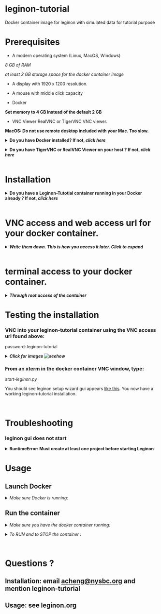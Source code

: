 # leginon-tutorial
Docker container image for leginon with simulated data for tutorial purpose

# Prerequisites

- A modern operating system (Linux, MacOS, Windows) 

*8 GB of RAM*

*at least 2 GB storage space for the docker container image*

- A display with 1920 x 1200 resolution.

- A mouse with middle click capacity

- Docker

**Set memory to 4 GB instead of the default 2 GB**

- VNC Viewer RealVNC or TigerVNC VNC viewer.

**MacOS: Do not use remote desktop included with your Mac. Too slow.**

**<details><summary>Do you have Docker installed? If not, *click here*</summary><p>**

**Note:** You must have sudo or root access to install Docker. If you do not wish to run Docker as sudo/root, you need to configure user groups as described here: https://docs.docker.com/install/linux/linux-postinstall/

## Linux &nbsp;&nbsp; *(command line)*
*<details><summary>click to expand</summary><p>*

Download and install Docker 1.21 or greater for [Linux](https://docs.docker.com/engine/installation/)
> Consider using a Docker 'convenience script' to install (search on your OS's Docker installation webpage).

Launch docker according to your Docker engine's instructions, typically ``docker start``.

</p><p>
  
**Set memory to 4 GB from Docker Advanced Preference**
</p>

</p></details>

## MacOS 10.12 and above &nbsp;&nbsp; *(GUI)*
*<details><summary>click to expand</summary>*

Download and install Docker Desktop 2.0.0 or greater for [MacOS](https://store.docker.com/editions/community/docker-ce-desktop-mac).
<p>
  
**Set memory to 4 GB from Docker Advanced Preference**
</p></details>


## Windows &nbsp;&nbsp; *(GUI & command line)*
*<details><summary>click to expand</summary>*
<p>
Download and install Docker Toolbox for [Windows](https://docs.docker.com/toolbox/toolbox_install_windows/).

</p><p>

**Set memory to 4 GB**
</p>

Launch Kitematic.
> If on first startup Kitematic displays a red error suggesting that you run using VirtualBox, do so.

</p></details>

</p></details>

**<details><summary>Do you have TigerVNC or RealVNC Viewer on your host ? If not, *click here*</summary>**
  
- Download and install a VNC viewer such as TigerVNC or RealVNC:

https://bintray.com/tigervnc/stable/tigervnc/1.9.0

https://www.realvnc.com/en/connect/download/viewer/macos/

</p></details>

<br />

# Installation
**<details><summary>Do you have a Leginon-Tutotial container running in your Docker already ? If not, *click here*</summary>**

> **Note:** The installation directory will contain the data directory. 

## Linux/MacOS &nbsp;&nbsp; *(command line)*
*<details><summary>click to expand</summary><p>*
```sh
cd
git clone http://github.com/nysbc/leginon-tutorial
cd leginon-tutorial
./run.sh
```
*<details><summary>This performs the following operations (click to expand):</summary><p>*
- Downloads the semc/leginon-tutorial repository from github saved into a local leginon-tutorial directory under your home directory.

- Build a docker image from that,

- Downloads the nysbc/leginon-tutorial repository from github saved into a local leginon-tutorial directory.

- Download the semc/leginon-tutorial image from Docker Hub to your local docker.

- Creates a Docker volume to persist the Mariadb database,

- Mounts `~/leginon-tutorial/emg/data` on the host side to `/emg/data` inside the running container,

- Mounts the `mariadb-database` Docker volume to `/var/lib/mysql` inside the running container,

- Mounts the `~/leginon-tutorial` directory to `/local_data` inside the running container,

- Opens ports 8000 for web traffic, 33060 for database traffic, and 5901 for VNC'ing on the host side to forward into the running container as needed.
- Waits for the mysqld_safe database daemon to launch (for ~10 seconds, but could in rare instances take longer).

</p></details>

</p></details>

## Windows &nbsp;&nbsp; *(GUI & command line)*
*<details><summary>click to expand</summary><p>*
In the Kitematic search bar type: `semc/leginon-tutorial`.

Click `Create` on the `semc` `leginon-tutorial` repository and wait for the image to download and launch.

**_<details><summary>Click for image</summary><p>_**

  ![](https://i.imgur.com/D6P0c3J.png)

  </p></details>

*<details><summary>In Windows, you may need to tweak your settings (click to expand)</summary><p>*

  If you needed to run Docker using VirtualBox, then you will need to increase the amount of RAM allocated to Docker:

  - Stop the Docker container,

  - Open VirtualBox,

  - Shut down the running virtual machine,

  - Edit the Settings for the virtual machine you just shut down,

  - Increase the RAM to 8+ GB,

  - Re-start the container.
  **_<details><summary>Click for images</summary><p>_**

    ![](https://i.imgur.com/VDa8UNj.png)

    ![](https://i.imgur.com/JOYbNbG.png)

    - **Close Kitematic**

    ![](https://i.imgur.com/whV3ykr.png)

    ![](https://i.imgur.com/xmz1vhX.png)

    - Increase the allocated RAM for the virtual machine:

    ![](https://i.imgur.com/KQAnxwZ.png)

    - **Start Kitematic**

    </p></details>
  </p></details>

</p></details>

</p></details>

<br />

# VNC access and web access url for your docker container.

**_<details><summary>Write them down.  This is how you access it later. Click to expand</summary><p>_**

## Linux/MacOS

*<details><summary>Click to expand</summary><p>*

**VNC access url:** *localhost:5901*

- password: leginon-tutorial

**Web access:**

one of the two ways:

- From host: start any browser and goto this url: *http://localhost:8000/myamiweb/*

- Inside the docker container: start firefox and goto this url: *0.0.0.0:/myamiweb/*

</p></details>

## Windows &nbsp;&nbsp; *(GUI)*

*<details><summary>Click to expand</summary><p>*

- To find the port, in Kitematic click on `Settings` the `Hostname/Ports`.

- The address and port next to *Docker Port 5901* is for vnc access. In the example shown this means

*192.168.99.100:32771* password: leginon-tutorial

**_<details><summary>Click for images ![seehow](https://i.imgur.com/QR7ItjO.png)</summary><p>_**

![](https://i.imgur.com/LnEVAtr.png)

</p></details>

- The address and port next to *Docker Port 80* is for web access.  In the example shown this means

*192.168.99.100:32770/myamiweb/*

**_<details><summary>Click for images ![seehow](https://i.imgur.com/QR7ItjO.png)</summary><p>_**

![](https://i.imgur.com/siObtGj.png)

- This should open up your web browser to the displayed address:

![](https://i.imgur.com/ELap1yX.png)

- Append `/myamiweb/` to the address:

![](https://i.imgur.com/T9RMvBX.png)

</p></details>

</p></details>

</p></details>

<br />

# terminal access to your docker container.

**_<details><summary>Through root access of the container_</summary>_**
  
<p> From your host computer terminal:
 ```sh 
  cd _your_leginon_tutorial_download_or_git_clone_
  ./exec.sh
  container_root>su leginonuser
 ``` 
</p></details>


# Testing the installation

### VNC into your leginon-tutorial container using the VNC access url found above:

password: leginon-tutorial

**_<details><summary>Click for images ![seehow](https://i.imgur.com/QR7ItjO.png)</summary><p>_**

![](https://i.imgur.com/zFiviSL.png)

- The VNC viewer should open:

![](https://i.imgur.com/8BrWwzV.png)

- This allows you to run commands in the image xterm

</p></details>


### From an xterm in the docker container VNC window, type:
*start-leginon.py*

You should see leginon setup wizard gui appears [like this](docs/start-leginon.png).  You now have a working leginon-tutorial installation.

<br />

# Troubleshooting

### leginon gui does not start

**<details><summary>RuntimeError: Must create at least one project before starting Leginon</summary><p>**
  
  *Database was not initialized properly.*
  
  Reset the database and data by running this script inside the docker container.
  
  ```sh
  /sw/resetdata.sh
  ```
</p></details>

# Usage

## Launch Docker

*<details><summary>Make sure Docker is running:</summary><p>*

- On CentOS or Ubuntu, type:  `sudo systemctl start docker`.<br />
- On OSX with Docker Desktop, Start it from Application Launch Pad.<br />
- On Windows, Kitematic launches Docker automatically.

</p></details>

## Run the container

*<details><summary>Make sure you have the docker container running:</summary><p>*

## Linux/MacOS &nbsp;&nbsp; *(command line)*

```sh
docker ps
```
IMAGE field should include "leginon-tutorial" if its container is running.

## Windows &nbsp;&nbsp; *(gui)*

Select the image in the gui and see if the gui gives you the option to stop.  If it does, it is running.

</p></details>


*<details><summary>To RUN and to STOP the container : </summary><p>*

## Linux/MacOS &nbsp;&nbsp; *(command line)*

**_<details><summary>Click to expand</summary><p>_**

- Navigate to the leginon-tutorial installation directory to access various commands

```sh
cd
cd leginon-tutorial
```

- To launch a running container of the leginon-tutorial image, do:

```./run.sh```

- To stop the container running (this does not delete the container), do:

```./kill.sh``` (Warning, this will stop any other Docker containers you have running as well, use with caution!)


*<details><summary>Click for additional Docker Leginon-Tutorial container commands</summary><p>*

- To ssh into the container as root, do:

```./exec.sh```

- To remove the container, but not the mounted data in /emg/data or the volume at /var/lib/mysql, do:

``` ./rmContainers.sh``` (Warning: This will delete any other inactive containers you may have running as well!)

- To delete the mariadb-database volume, do:

```./rmVolume.sh``` (Warning: This will delete the database and anything you have uploaded in Appion! The volume will be recreated the next time you do ./run.sh, but you will have an empty Appion database!)

- To re-build the leginon-tutorial image from scratch, do:

```./build.sh``` (This will take a while!)

</p></details>

</p></details>

## Windows &nbsp;&nbsp; *(gui)*

**_<details><summary>Click to expand</summary><p>_**

Select the image in the gui:

- Click "play" button to start

- Click "stop" button to stop

</p></details>

</p></details>

</p></details>

<br />

# Questions ?

## Installation: email acheng@nysbc.org and mention leginon-tutorial
## Usage: see leginon.org
